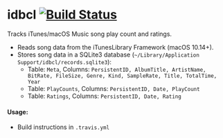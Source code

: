 # idbcl [![Build Status](https://travis-ci.org/jmkerr/idbcl.svg?branch=master)](https://travis-ci.org/jmkerr/idbcl)
Tracks iTunes/macOS Music song play count and ratings.
* Reads song data from the iTunesLibrary Framework (macOS 10.14+).
* Stores song data in a SQLite3 database (`~/Library/Application Support/idbcl/records.sqlite3`):
  * Table: `Meta`, Columns: `PersistentID, AlbumTitle, ArtistName, BitRate, FileSize, Genre, Kind, SampleRate, Title, TotalTime, Year`
  * Table: `PlayCounts`, Columns: `PersistentID, Date, PlayCount`
  * Table: `Ratings`, Columns: `PersistentID, Date, Rating`
#### Usage:
* Build instructions in `.travis.yml`
